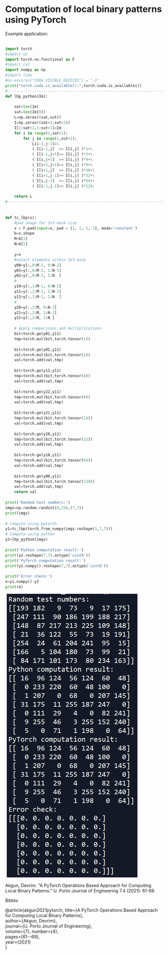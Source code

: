 # Computation of local binary patterns using PyTorch



Example application:

```python

import torch
#import os
import torch.nn.functional as F
#import cv2
import numpy as np
#import time
#os.environ["CUDA_VISIBLE_DEVICES"] = "-1"
print("torch.cuda.is_available():",torch.cuda.is_available())
#------------------------------------------------------------------------------
def lbp_python(Im): 
    
    sat=len(Im)
    sut=len(Im[0])
    L=np.zeros((sat,sut))
    I=np.zeros((sat+2,sut+2)) 
    I[1:sat+1,1:sut+1]=Im
    for i in range(1,sat+1):
        for j in range(1,sut+1):
            L[i-1,j-1]=\
            ( I[i-1,j]  >= I[i,j] )*1+\
            ( I[i-1,j+1]>= I[i,j] )*2+\
            ( I[i,j+1]  >= I[i,j] )*4+\
            ( I[i+1,j+1]>= I[i,j] )*8+\
            ( I[i+1,j]  >= I[i,j] )*16+\
            ( I[i+1,j-1]>= I[i,j] )*32+\
            ( I[i,j-1]  >= I[i,j] )*64+\
            ( I[i-1,j-1]>= I[i,j] )*128;  
    
    return L
#------------------------------------------------------------------------------


def tc_lbp(x):
    #pad image for 3x3 mask size
    x = F.pad(input=x, pad = [1, 1, 1, 1], mode='constant')
    b=x.shape
    M=b[1]
    N=b[2]
    
    y=x
    #select elements within 3x3 mask 
    y00=y[:,0:M-2, 0:N-2]
    y01=y[:,0:M-2, 1:N-1]
    y02=y[:,0:M-2, 2:N  ]
    #     
    y10=y[:,1:M-1, 0:N-2]
    y11=y[:,1:M-1, 1:N-1]
    y12=y[:,1:M-1, 2:N  ]
    #
    y20=y[:,2:M, 0:N-2]
    y21=y[:,2:M, 1:N-1]
    y22=y[:,2:M, 2:N ]      
    
    # Apply comparisons and multiplications 
    bit=torch.ge(y01,y11)
    tmp=torch.mul(bit,torch.tensor(1))  
    
    bit=torch.ge(y02,y11)
    val=torch.mul(bit,torch.tensor(2))
    val=torch.add(val,tmp)    
    
    bit=torch.ge(y12,y11)
    tmp=torch.mul(bit,torch.tensor(4))
    val=torch.add(val,tmp)
    
    bit=torch.ge(y22,y11)
    tmp=torch.mul(bit,torch.tensor(8))   
    val=torch.add(val,tmp)
    
    bit=torch.ge(y21,y11)
    tmp=torch.mul(bit,torch.tensor(16))   
    val=torch.add(val,tmp)
    
    bit=torch.ge(y20,y11)
    tmp=torch.mul(bit,torch.tensor(32))   
    val=torch.add(val,tmp)
    
    bit=torch.ge(y10,y11)
    tmp=torch.mul(bit,torch.tensor(64))   
    val=torch.add(val,tmp)
    
    bit=torch.ge(y00,y11)
    tmp=torch.mul(bit,torch.tensor(128))   
    val=torch.add(val,tmp)    
    return val

print('Random test numbers:')
imgs=np.random.randint(0,256,(7,7))
print(imgs)

# Compute using pytorch
y1=tc_lbp(torch.from_numpy(imgs.reshape(1,7,7)))
# Compute using python
y2=lbp_python(imgs)

print('Python computation result:')
print(y2.reshape(7,7).astype('uint8'))
print('PyTorch computation result:')
print(y1.numpy().reshape(7,7).astype('uint8'))

print('Error check:')
e=y1.numpy()-y2
print(e)
```



![alt text](example_test.jpg)


Akgun, Devrim. "A PyTorch Operations Based Approach for Computing Local Binary Patterns." U. Porto Journal of Engineering 7.4 (2021): 61-69.

Bibtex

@article{akgun2021pytorch,
  title={A PyTorch Operations Based Approach for Computing Local Binary Patterns},  
  author={Akgun, Devrim},  
  journal={U. Porto Journal of Engineering},  
  volume={7},
  number={4},  
  pages={61--69},  
  year={2021}  
}
